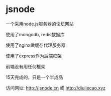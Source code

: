 # jsnode

一个采用node.js服务器的论坛网站

使用了mongodb, redis数据库

使用了nginx做缓存代理服务器

使用了express作为后端框架

前端没有用任何框架

15天完成的，只是一个半成品

访问网址:  http://jsnode.cn   或   http://diujiecao.xyz
